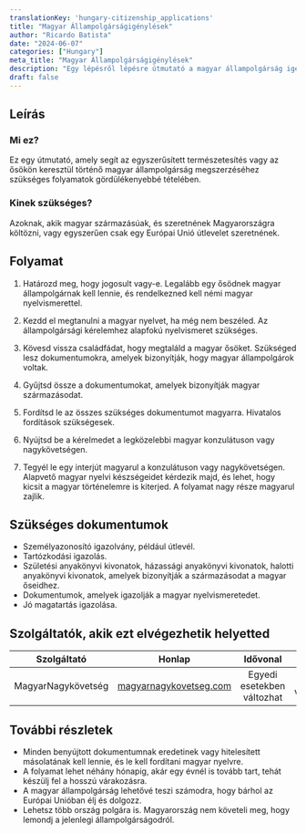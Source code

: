```yaml
---
translationKey: 'hungary-citizenship_applications'
title: "Magyar Állampolgárságigénylések"
author: "Ricardo Batista"
date: "2024-06-07"
categories: ["Hungary"]
meta_title: "Magyar Állampolgárságigénylések"
description: "Egy lépésről lépésre útmutató a magyar állampolgárság igényléséhez."
draft: false
---
```


## Leírás
### Mi ez?
Ez egy útmutató, amely segít az egyszerűsített természetesítés vagy az ősökön keresztül történő magyar állampolgárság megszerzéséhez szükséges folyamatok gördülékenyebbé tételében.

### Kinek szükséges?
Azoknak, akik magyar származásúak, és szeretnének Magyarországra költözni, vagy egyszerűen csak egy Európai Unió útlevelet szeretnének.

## Folyamat
1. Határozd meg, hogy jogosult vagy-e. Legalább egy ősödnek magyar állampolgárnak kell lennie, és rendelkezned kell némi magyar nyelvismerettel.

2. Kezdd el megtanulni a magyar nyelvet, ha még nem beszéled. Az állampolgársági kérelemhez alapfokú nyelvismeret szükséges.

3. Kövesd vissza családfádat, hogy megtaláld a magyar ősöket. Szükséged lesz dokumentumokra, amelyek bizonyítják, hogy magyar állampolgárok voltak.

4. Gyűjtsd össze a dokumentumokat, amelyek bizonyítják magyar származásodat.

5. Fordítsd le az összes szükséges dokumentumot magyarra. Hivatalos fordítások szükségesek.

6. Nyújtsd be a kérelmedet a legközelebbi magyar konzulátuson vagy nagykövetségen.

7. Tegyél le egy interjút magyarul a konzulátuson vagy nagykövetségen. Alapvető magyar nyelvi készségeidet kérdezik majd, és lehet, hogy kicsit a magyar történelemre is kiterjed. A folyamat nagy része magyarul zajlik.

## Szükséges dokumentumok
* Személyazonosító igazolvány, például útlevél.
* Tartózkodási igazolás.
* Születési anyakönyvi kivonatok, házassági anyakönyvi kivonatok, halotti anyakönyvi kivonatok, amelyek bizonyítják a származásodat a magyar őseidhez.
* Dokumentumok, amelyek igazolják a magyar nyelvismeretedet.
* Jó magatartás igazolása.

## Szolgáltatók, akik ezt elvégezhetik helyetted

| Szolgáltató    |     Honlap      |     Idővonal     |       Költség      |
| --------------- | --------------- |  :-------------: | :-------------: |
| MagyarNagykövetség |  [magyarnagykovetseg.com](http://www.magyar-nagykovetseg.com)      |      Egyedi esetekben változhat      |        Az árak változhatnak       |

## További részletek
* Minden benyújtott dokumentumnak eredetinek vagy hitelesített másolatának kell lennie, és le kell fordítani magyar nyelvre.
* A folyamat lehet néhány hónapig, akár egy évnél is tovább tart, tehát készülj fel a hosszú várakozásra.
* A magyar állampolgárság lehetővé teszi számodra, hogy bárhol az Európai Unióban élj és dolgozz.
* Lehetsz több ország polgára is. Magyarország nem követeli meg, hogy lemondj a jelenlegi állampolgárságodról.